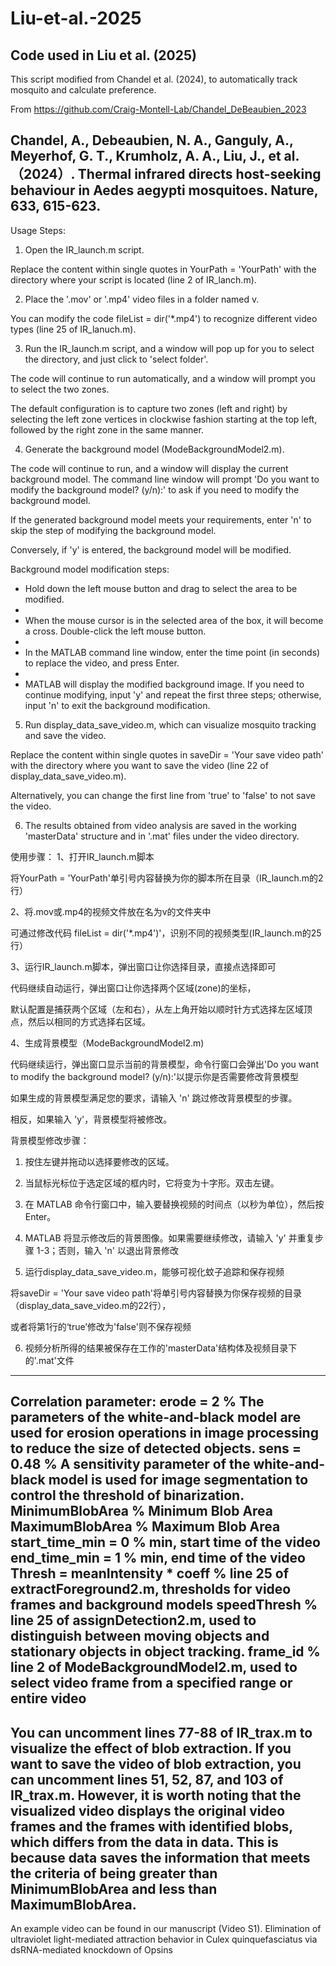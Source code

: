 # Liu-et-al.-2025
Code used in Liu et al. (2025)
--------------------------------------------
This script modified from Chandel et al. (2024), to automatically track mosquito and calculate preference.

From https://github.com/Craig-Montell-Lab/Chandel_DeBeaubien_2023

Chandel, A., Debeaubien, N. A., Ganguly, A., Meyerhof, G. T., Krumholz, A. A., Liu, J., et al. （2024）. Thermal infrared directs host-seeking behaviour in Aedes aegypti mosquitoes. Nature, 633, 615-623.
--------------------------------------------
Usage Steps:
1. Open the IR_launch.m script.

Replace the content within single quotes in YourPath = 'YourPath' with the directory where your script is located (line 2 of IR_lanch.m).

2. Place the '.mov' or '.mp4' video files in a folder named v.

You can modify the code fileList = dir('*.mp4') to recognize different video types (line 25 of IR_lanuch.m).

3. Run the IR_launch.m script, and a window will pop up for you to select the directory, and just click to 'select folder'.
   
The code will continue to run automatically, and a window will prompt you to select the two zones.

The default configuration is to capture two zones (left and right) by selecting the left zone vertices in clockwise fashion starting at the top left, followed by the right zone in the same manner.

4. Generate the background model (ModeBackgroundModel2.m).
   
The code will continue to run, and a window will display the current background model. The command line window will prompt 'Do you want to modify the background model? (y/n):' to ask if you need to modify the background model.

If the generated background model meets your requirements, enter 'n' to skip the step of modifying the background model. 

Conversely, if 'y' is entered, the background model will be modified.

Background model modification steps:

- Hold down the left mouse button and drag to select the area to be modified.
- 
- When the mouse cursor is in the selected area of the box, it will become a cross. Double-click the left mouse button.
- 
- In the MATLAB command line window, enter the time point (in seconds) to replace the video, and press Enter.
- 
- MATLAB will display the modified background image. If you need to continue modifying, input 'y' and repeat the first three steps; otherwise, input 'n' to exit the background modification.

5. Run display_data_save_video.m, which can visualize mosquito tracking and save the video.
   
Replace the content within single quotes in saveDir = 'Your save video path' with the directory where you want to save the video (line 22 of display_data_save_video.m). 

Alternatively, you can change the first line from 'true' to 'false' to not save the video.

6. The results obtained from video analysis are saved in the working 'masterData' structure and in '.mat' files under the video directory.

使用步骤：
1、打开IR_launch.m脚本

将YourPath = 'YourPath'单引号内容替换为你的脚本所在目录（IR_launch.m的2行）

2、将.mov或.mp4的视频文件放在名为v的文件夹中

可通过修改代码 fileList = dir('*.mp4')'，识别不同的视频类型(IR_launch.m的25行）

3、运行IR_launch.m脚本，弹出窗口让你选择目录，直接点选择即可

代码继续自动运行，弹出窗口让你选择两个区域(zone)的坐标，

默认配置是捕获两个区域（左和右），从左上角开始以顺时针方式选择左区域顶点，然后以相同的方式选择右区域。

4、生成背景模型（ModeBackgroundModel2.m)

代码继续运行，弹出窗口显示当前的背景模型，命令行窗口会弹出'Do you want to modify the background model? (y/n):'以提示你是否需要修改背景模型

如果生成的背景模型满足您的要求，请输入 'n' 跳过修改背景模型的步骤。

相反，如果输入 'y'，背景模型将被修改。

背景模型修改步骤：

1. 按住左键并拖动以选择要修改的区域。
   
2. 当鼠标光标位于选定区域的框内时，它将变为十字形。双击左键。
   
3. 在 MATLAB 命令行窗口中，输入要替换视频的时间点（以秒为单位），然后按 Enter。
   
4. MATLAB 将显示修改后的背景图像。如果需要继续修改，请输入 'y' 并重复步骤 1-3；否则，输入 'n' 以退出背景修改
   
5. 运行display_data_save_video.m，能够可视化蚊子追踪和保存视频

将saveDir = 'Your save video path'将单引号内容替换为你保存视频的目录（display_data_save_video.m的22行），

或者将第1行的‘true’修改为'false'则不保存视频

6. 视频分析所得的结果被保存在工作的'masterData'结构体及视频目录下的'.mat'文件
--------------------------------------------
Correlation parameter:
erode = 2 % The parameters of the white-and-black model are used for erosion operations in image processing to reduce the size of detected objects.
sens = 0.48 % A sensitivity parameter of the white-and-black model is used for image segmentation to control the threshold of binarization. 
MinimumBlobArea % Minimum Blob Area     
MaximumBlobArea % Maximum Blob Area
start_time_min = 0 % min, start time of the video
end_time_min = 1 % min, end time of the video
Thresh = meanIntensity * coeff % line 25 of extractForeground2.m, thresholds for video frames and background models
speedThresh % line 25 of assignDetection2.m, used to distinguish between moving objects and stationary objects in object tracking.
frame_id % line 2 of ModeBackgroundModel2.m, used to select video frame from a specified range or entire video
--------------------------------------------
You can uncomment lines 77-88 of IR_trax.m to visualize the effect of blob extraction.
If you want to save the video of blob extraction, you can uncomment lines 51, 52, 87, and 103 of IR_trax.m. 
However, it is worth noting that the visualized video displays the original video frames and the frames with identified blobs, which differs from the data in data. 
This is because data saves the information that meets the criteria of being greater than MinimumBlobArea and less than MaximumBlobArea.
--------------------------------------------
An example video can be found in our manuscript (Video S1).
Elimination of ultraviolet light-mediated attraction behavior in Culex quinquefasciatus via dsRNA-mediated knockdown of Opsins
